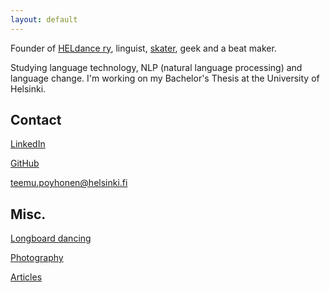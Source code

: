 ```yaml
---
layout: default
---
```



Founder of [HELdance ry](https://www.facebook.com/HELdanceCrew/), linguist, [skater](https://www.instagram.com/longteemu/), geek and a beat maker.

Studying language technology, NLP (natural language processing) and language change. I'm working on my Bachelor's Thesis at the University of Helsinki.

## Contact

[LinkedIn](https://fi.linkedin.com/in/teemu-p%C3%B6yh%C3%B6nen-b26542157)

[GitHub](https://github.com/teemursu)

teemu.poyhonen@helsinki.fi

## Misc.

[Longboard dancing](https://www.instagram.com/longteemu/)

[Photography](https://www.instagram.com/teemusnaps)

[Articles](https://btsbzine.com/?author=5a1af41b53450a9c544d9a19) 




